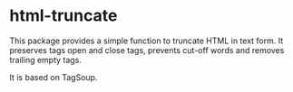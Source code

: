 html-truncate
=============

This package provides a simple function to truncate HTML in text form. It preserves tags open and close tags, prevents cut-off words and removes trailing empty tags.

It is based on TagSoup.
